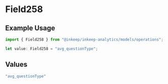 # Field258

## Example Usage

```typescript
import { Field258 } from "@inkeep/inkeep-analytics/models/operations";

let value: Field258 = "avg_questionType";
```

## Values

```typescript
"avg_questionType"
```